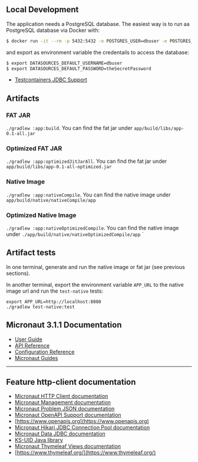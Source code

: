 ## Local Development

The application needs a PostgreSQL database. The easiest way is to run aa PostgreSQL database via Docker with: 

```bash
$ docker run -it --rm -p 5432:5432 -e POSTGRES_USER=dbuser -e POSTGRES_PASSWORD=theSecretPassword -e POSTGRES_DB=postgres postgres:11.5-alpine
```

and export as environment variable the credentails to access the database:

````bash
$ export DATASOURCES_DEFAULT_USERNAME=dbuser
$ export DATASOURCES_DEFAULT_PASSWORD=theSecretPassword
````

- [Testcontainers JDBC Support](https://www.testcontainers.org/modules/databases/jdbc/)



## Artifacts

### FAT JAR 

`./gradlew :app:build`. You can find the fat jar under `app/build/libs/app-0.1-all.jar`

### Optimized FAT JAR

`./gradlew :app:optimizedJitJarAll`. You can find the fat jar under `app/build/libs/app-0.1-all-optimized.jar`

### Native Image

`./gradlew :app:nativeCompile`. You can find the native image under `app/build/native/nativeCompile/app`

### Optimized Native Image

`./gradlew :app:nativeOptimizedCompile`. You can find the native image under `./app/build/native/nativeOptimizedCompile/app`     `

## Artifact tests

In one terminal, generate and run the native image or fat jar (see previous sections).

In another terminal, export the environment variable `APP_URL` to the native image url and run the `test-native` tests:

```
export APP_URL=http://localhost:8080
./gradlew test-native:test
```

## Micronaut 3.1.1 Documentation

- [User Guide](https://docs.micronaut.io/3.1.1/guide/index.html)
- [API Reference](https://docs.micronaut.io/3.1.1/api/index.html)
- [Configuration Reference](https://docs.micronaut.io/3.1.1/guide/configurationreference.html)
- [Micronaut Guides](https://guides.micronaut.io/index.html)
---

## Feature http-client documentation

- [Micronaut HTTP Client documentation](https://docs.micronaut.io/latest/guide/index.html#httpClient)
- [Micronaut Management documentation](https://docs.micronaut.io/latest/guide/index.html#management)
- [Micronaut Problem JSON documentation](https://micronaut-projects.github.io/micronaut-problem-json/latest/guide/index.html)
- [Micronaut OpenAPI Support documentation](https://micronaut-projects.github.io/micronaut-openapi/latest/guide/index.html)
- [https://www.openapis.org](https://www.openapis.org)
- [Micronaut Hikari JDBC Connection Pool documentation](https://micronaut-projects.github.io/micronaut-sql/latest/guide/index.html#jdbc)
- [Micronaut Data JDBC documentation](https://micronaut-projects.github.io/micronaut-data/latest/guide/index.html#jdbc)
- [KS-UID Java library](https://github.com/akhawaja/ksuid)
- [Micronaut Thymeleaf Views documentation](https://micronaut-projects.github.io/micronaut-views/latest/guide/index.html#thymeleaf)
- [https://www.thymeleaf.org/](https://www.thymeleaf.org/)
